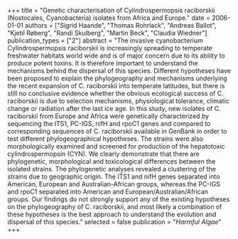 +++
title = "Genetic characterisation of Cylindrospermopsis raciborskii (Nostocales, Cyanobacteria) isolates from Africa and Europe."
date = 2006-01-01
authors = ["Sigrid Haande", "Thomas Rohrlack", "Andreas Ballot", "Kjetil Røberg", "Randi Skulberg", "Martin Beck", "Claudia Wiedner"]
publication_types = ["2"]
abstract = "The invasive cyanobacterium Cylindrospermopsis raciborskii is increasingly spreading to temperate freshwater habitats world wide and is of major concern due to its ability to produce potent toxins. It is therefore important to understand the mechanisms behind the dispersal of this species. Different hypotheses have been proposed to explain the phylogeography and mechanisms underlying the recent expansion of C. raciborskii into temperate latitudes, but there is still no conclusive evidence whether the obvious ecological success of C. raciborskii is due to selection mechanisms, physiological tolerance, climatic change or radiation after the last ice age. In this study, new isolates of C. raciborskii from Europe and Africa were genetically characterized by sequencing the ITS1, PC-IGS, nifH and rpoC1 genes and compared to corresponding sequences of C. raciborskii available in GenBank in order to test different phylogeographical hypotheses. The strains were also morphologically examined and screened for production of the hepatotoxic cylindrospermopsin (CYN). We clearly demonstrate that there are phylogenetic, morphological and toxicological differences between the isolated strains. The phylogenetic analyses revealed a clustering of the strains due to geographic origin. The ITS1 and nifH genes separated into American, European and Australian-African groups, whereas the PC-IGS and rpoC1 separated into American and European/Australian/African groups. Our findings do not strongly support any of the existing hypotheses on the phylogeography of C. raciborskii, and  most likely a combination of these hypotheses is the best approach to understand the evolution and dispersal of this species."
selected = false
publication = "*Harmful Algae*"
+++

